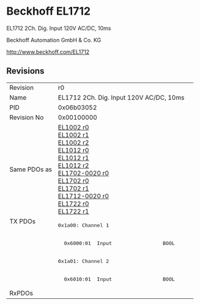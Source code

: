 # Beckhoff EL1712

EL1712 2Ch. Dig. Input 120V AC/DC, 10ms

Beckhoff Automation GmbH & Co. KG

http://www.beckhoff.com/EL1712

## Revisions
<table>
<tr>
<td>Revision</td>
<td>r0</td>
</tr>
<tr>
<td>Name</td>
<td>EL1712 2Ch. Dig. Input 120V AC/DC, 10ms</td>
</tr>
<tr>
<td>PID</td>
<td>0x06b03052</td>
</tr>
<tr>
<td>Revision No</td>
<td>0x00100000</td>
</tr>
<tr>
<td>Same PDOs as</td>
<td><a href="EL1002.md">EL1002 r0</a><br/><a href="EL1002.md">EL1002 r1</a><br/><a href="EL1002.md">EL1002 r2</a><br/><a href="EL1012.md">EL1012 r0</a><br/><a href="EL1012.md">EL1012 r1</a><br/><a href="EL1012.md">EL1012 r2</a><br/><a href="EL1702-0020.md">EL1702-0020 r0</a><br/><a href="EL1702.md">EL1702 r0</a><br/><a href="EL1702.md">EL1702 r1</a><br/><a href="EL1712-0020.md">EL1712-0020 r0</a><br/><a href="EL1722.md">EL1722 r0</a><br/><a href="EL1722.md">EL1722 r1</a></td>
</tr>
<tr>
<td rowspan=4 valign=top>TX PDOs</td>
<td><pre>0x1a00: Channel 1</pre></td>
<td></td>
</tr>
<tr>
<td><pre>  0x6000:01  Input                 BOOL</pre></td>
</tr>
<tr>
<td><pre>0x1a01: Channel 2</pre></td>
</tr>
<tr>
<td><pre>  0x6010:01  Input                 BOOL</pre></td>
</tr>
<tr>
<td>RxPDOs</td>
<td></td>
</tr>
</table>

